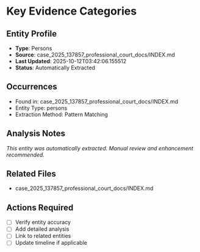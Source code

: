 # Key Evidence Categories

## Entity Profile
- **Type**: Persons
- **Source**: case_2025_137857_professional_court_docs/INDEX.md
- **Last Updated**: 2025-10-12T03:42:06.155512
- **Status**: Automatically Extracted

## Occurrences
- Found in: case_2025_137857_professional_court_docs/INDEX.md
- Entity Type: persons
- Extraction Method: Pattern Matching

## Analysis Notes
*This entity was automatically extracted. Manual review and enhancement recommended.*

## Related Files
- case_2025_137857_professional_court_docs/INDEX.md

## Actions Required
- [ ] Verify entity accuracy
- [ ] Add detailed analysis
- [ ] Link to related entities
- [ ] Update timeline if applicable
